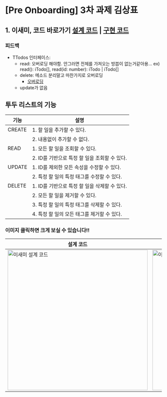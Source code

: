 # [Pre Onboarding] 3차 과제 김상표

## 1. 이새미, 코드 바로가기 [설계 코드](https://github.com/shinpanda/wanted-pre-onboarding-challenge-fe-2/blob/master/index.ts) |  [구현 코드](https://github.com/sangpyokim/wanted-pre-onboarding-challenge-fe-ts/blob/main/%EC%9D%B4%EC%83%88%EB%AF%B8/index.ts)

### 피드백

- TTodos 인터페이스:
  - read: 오버로딩 해야함. 안그러면 전체를 가져오는 방븝이 없는거같아용... ex) read(): iTodo[], read(id: number): iTodo | iTodo[]
  - delete: 메소드 분리말고 마찬가지로 오버로딩
    - [오버로딩](https://developer-talk.tistory.com/307)
  - update가 없음
  
## 투두 리스트의 기능

| 기능      | 설명                                     |
| ------------ | -------------------------------------------------- |
|CREATE| 1. 할 일을 추가할 수 있다. |
| | 2. 내용없이 추가할 수 없다. |
|READ| 1. 모든 할 일을 조회할 수 있다. |
| | 2. ID를 기반으로 특정 할 일을 조회할 수 있다. |
|UPDATE| 1. ID를 제외한 모든 속성을 수정할 수 있다. |
| | 2. 특정 할 일의 특정 태그를 수정할 수 있다. |
|DELETE| 1. ID를 기반으로 특정 할 일을 삭제할 수 있다.|
| | 2. 모든 할 일을 제거할 수 있다. |
| | 3. 특정 할 일의 특정 태그를 삭제할 수 있다. |
| | 4. 특정 할 일의 모든 태그를 제거할 수 있다. |
  
### **이미지 클릭하면 크게 보실 수 있습니다!!**

| 설계 코드      | 구현 코드                                        |
| ------------ | -------------------------------------------------- |
| <img  title="이새미 설계 코드" width="450px" src="https://firebasestorage.googleapis.com/v0/b/classmate-e.appspot.com/o/pre%20onboarding%203%2F1%20(1).png?alt=media&token=6b9a30bd-f705-43c1-9b47-9a556b89c9aa" /> | <img  title="이새미 설계 코드" width="450px" src="https://firebasestorage.googleapis.com/v0/b/classmate-e.appspot.com/o/pre%20onboarding%203%2Fcarbon%20(3)%20(1).png?alt=media&token=f02eb8b3-7136-4476-90c8-fd4a9a0f0caf" />  |
